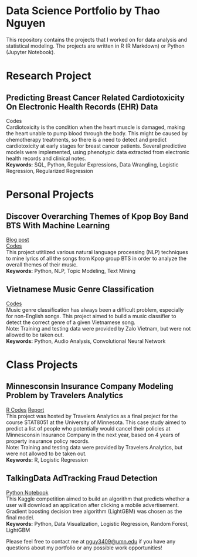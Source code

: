 # Data Science Portfolio by Thao Nguyen
This repository contains the projects that I worked on for data analysis and statistical modeling. The projects are written in R (R Markdown) or Python (Jupyter Notebook).

# Research Project
## Predicting Breast Cancer Related Cardiotoxicity On Electronic Health Records (EHR) Data
Codes  
Cardiotoxicity is the condition when the heart muscle is damaged, making the heart unable to pump blood through the body. This might be caused by chemotherapy treatments, so there is a need to detect and predict cardiotoxicity at early stages for breast cancer patients. Several predictive models were implemented, using phenotypic data extracted from electronic health records and clinical notes.  
**Keywords:** SQL, Python, Regular Expressions, Data Wrangling, Logistic Regression, Regularized Regression

# Personal Projects
## Discover Overarching Themes of Kpop Boy Band BTS With Machine Learning
[Blog post](https://medium.com/@nguy3409/discovering-overarching-themes-of-kpop-boy-band-bts-using-machine-learning-246c69115ac8)  
[Codes](https://github.com/ptnguyen128/lyrics-analysis)  
This project utitlized various natural language processing (NLP) techniques to mine lyrics of all the songs from Kpop group BTS in order to analyze the overall themes of their music.  
**Keywords:** Python, NLP, Topic Modeling, Text Mining

## Vietnamese Music Genre Classification
[Codes](https://github.com/ptnguyen128/DS-portfolio/tree/master/Python/music-genre-classification)  
Music genre classification has always been a difficult problem, especially for non-English songs. This project aimed to build a music classifier to detect the correct genre of a given Vietnamese song.  
Note: Training and testing data were provided by Zalo Vietnam, but were not allowed to be taken out.  
**Keywords:** Python, Audio Analysis, Convolutional Neural Network

# Class Projects
## Minnesconsin Insurance Company Modeling Problem by Travelers Analytics  
[R Codes](https://github.com/ptnguyen128/DS-portfolio/blob/master/R/8051.pdf)  [Report](https://github.com/ptnguyen128/DS-portfolio/blob/master/8051Report.pdf)  
This project was hosted by Travelers Analytics as a final project for the course STAT8051 at the University of Minnesota. 
This case study aimed to predict a list of people who potentially would cancel their policies at Minnesconsin Insurance Company in the next year, based on 4 years of property insurance policy records.  
Note: Training and testing data were provided by Travelers Analytics, but were not allowed to be taken out.   
**Keywords:** R, Logistic Regression

## TalkingData AdTracking Fraud Detection
[Python Notebook](https://github.com/ptnguyen128/DS-portfolio/blob/master/Python/TalkingData.ipynb)  
This Kaggle competition aimed to build an algorithm that predicts whether a user will download an application after clicking a mobile advertisement. Gradient boosting decision tree algorithm (LightGBM) was chosen as the final model.  
**Keywords:** Python, Data Visualization, Logistic Regression, Random Forest, LightGBM

Please feel free to contact me at nguy3409@umn.edu if you have any questions about my portfolio or any possible work opportunities!
